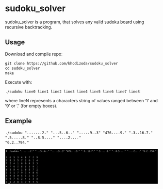 # sudoku_solver
sudoku_solver is a program, that solves any valid [sudoku board](https://en.wikipedia.org/wiki/Sudoku) using recursive backtracking.

## Usage
Download and compile repo:
```
git clone https://github.com/khodizoda/sudoku_solver
cd sudoku_solver
make
```

Execute with:
```
./sudoku line0 line1 line2 line3 line4 line5 line6 line7 line8
```
where lineN represents a characters string of values ranged between ’1’ and ’9’ or ’.’ (for empty boxes).

## Example
```
./sudoku ".......2." "...5..6.." ".....9..3" "476....9." ".3..16.7." ".5.....8." "..8.5...." "....2...."
"6.2..794."
```
![](./samples/sample.png)
